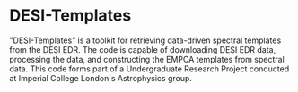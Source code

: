 # DESI-Templates
"DESI-Templates" is a toolkit for retrieving data-driven spectral templates from the DESI EDR. The code is capable of downloading DESI EDR data, processing the data, and constructing the EMPCA templates from spectral data. This code forms part of a Undergraduate Research Project conducted at Imperial College London's Astrophysics group.
